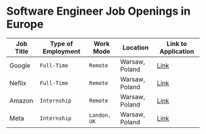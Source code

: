 # Software Engineer Job Openings in Europe

<div align="left">

| Job Title | Type of Employment | Work Mode | Location | Link to Application |
| --- | --- | --- | --- | --- |
| Google | `Full-Time`| `Remote`| Warsaw, Poland | [Link](#) |
| Neflix | `Full-Time` | `Remote`| Warsaw, Poland | [Link](#) |
| Amazon | `Internship` | `Remote`| Warsaw, Poland | [Link](#) |
| Meta| `Internship` | `London, UK` | Warsaw, Poland | [Link](#) |

</div>
